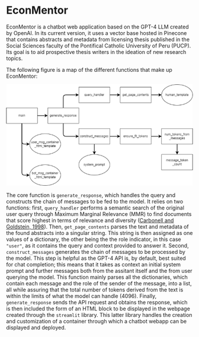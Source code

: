 # EconMentor

EconMentor is a chatbot web application based on the GPT-4 LLM created by OpenAI. In its current version, it uses a vector base hosted in Pinecone that contains abstracts and metadata from licensing thesis published in the Social Sciences faculty of the Pontifical Catholic University of Peru (PUCP). Its goal is to aid prospective thesis writers in the ideation of new research topics.

The following figure is a map of the different functions that make up EconMentor:

![code_map](readme/map.png)

The core function is `generate_response`, which handles the query and constructs the chain of messages to be fed to the model. It relies on two functions: first, `query_handler` performs a semantic search of the original user query through Maximum Marginal Relevance (MMR) to find documents that score highest in terms of relevance and diversity ([Carbonell and Goldstein, 1998](https://dl.acm.org/doi/10.1145/290941.291025)). Then, `get_page_contents` parses the text and metadata of the found abstracts into a singular string. This string is then assigned as one values of a dictionary, the other being the the role indicator, in this case `"user"`, as it contains the query and context provided to answer it. Second, `construct_messages` generates the chain of messages to be processed by the model. This step is helpful as the GPT-4 API is, by default, best suited for chat completion; this means that it takes as context an initial system prompt and further messages both from the assitant itself and the from user querying the model. This function mainly parses all the dictionaries, which contain each message and the role of the sender of the message, into a list, all while assuring that the total number of tokens derived from the text is within the limits of what the model can handle (4096). Finally, `generate_response` sends the API request and obtains the response, which is then included the form of an HTML block to be displayed in the webpage created through the `streamlit` library. This latter library handles the creation and customization of a container through which a chatbot webapp can be displayed and deployed.